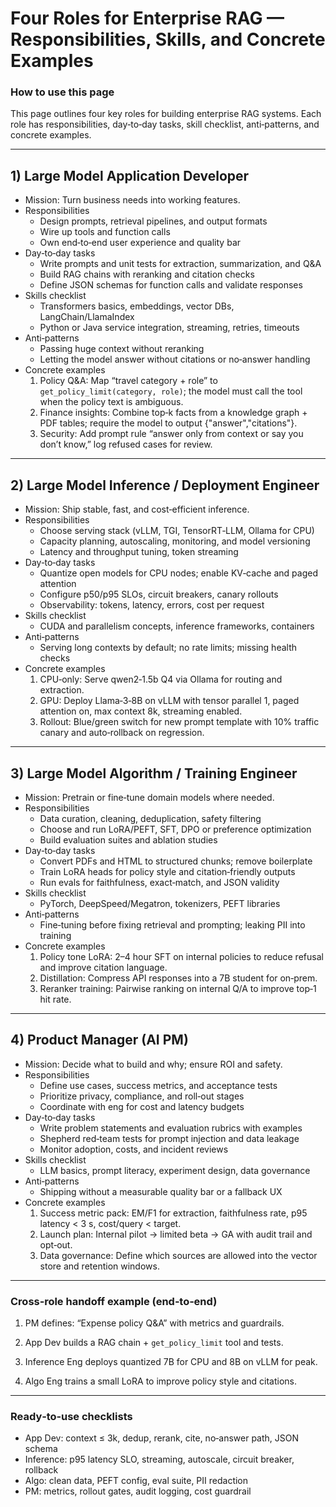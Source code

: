 # Four Roles for Enterprise RAG — Responsibilities, Skills, and Concrete Examples

### How to use this page

This page outlines four key roles for building enterprise RAG systems. Each role has responsibilities, day‑to‑day tasks, skill checklist, anti‑patterns, and concrete examples.

---

## 1) Large Model Application Developer

- Mission: Turn business needs into working features.
- Responsibilities
    - Design prompts, retrieval pipelines, and output formats
    - Wire up tools and function calls
    - Own end‑to‑end user experience and quality bar
- Day‑to‑day tasks
    - Write prompts and unit tests for extraction, summarization, and Q&A
    - Build RAG chains with reranking and citation checks
    - Define JSON schemas for function calls and validate responses
- Skills checklist
    - Transformers basics, embeddings, vector DBs, LangChain/LlamaIndex
    - Python or Java service integration, streaming, retries, timeouts
- Anti‑patterns
    - Passing huge context without reranking
    - Letting the model answer without citations or no‑answer handling
- Concrete examples
    1. Policy Q&A: Map “travel category + role” to `get_policy_limit(category, role)`; the model must call the tool when the policy text is ambiguous.
    2. Finance insights: Combine top‑k facts from a knowledge graph + PDF tables; require the model to output {"answer","citations"}.
    3. Security: Add prompt rule “answer only from context or say you don’t know,” log refused cases for review.

---

## 2) Large Model Inference / Deployment Engineer

- Mission: Ship stable, fast, and cost‑efficient inference.
- Responsibilities
    - Choose serving stack (vLLM, TGI, TensorRT‑LLM, Ollama for CPU)
    - Capacity planning, autoscaling, monitoring, and model versioning
    - Latency and throughput tuning, token streaming
- Day‑to‑day tasks
    - Quantize open models for CPU nodes; enable KV‑cache and paged attention
    - Configure p50/p95 SLOs, circuit breakers, canary rollouts
    - Observability: tokens, latency, errors, cost per request
- Skills checklist
    - CUDA and parallelism concepts, inference frameworks, containers
- Anti‑patterns
    - Serving long contexts by default; no rate limits; missing health checks
- Concrete examples
    1. CPU‑only: Serve qwen2‑1.5b Q4 via Ollama for routing and extraction.
    2. GPU: Deploy Llama‑3‑8B on vLLM with tensor parallel 1, paged attention on, max context 8k, streaming enabled.
    3. Rollout: Blue/green switch for new prompt template with 10% traffic canary and auto‑rollback on regression.

---

## 3) Large Model Algorithm / Training Engineer

- Mission: Pretrain or fine‑tune domain models where needed.
- Responsibilities
    - Data curation, cleaning, deduplication, safety filtering
    - Choose and run LoRA/PEFT, SFT, DPO or preference optimization
    - Build evaluation suites and ablation studies
- Day‑to‑day tasks
    - Convert PDFs and HTML to structured chunks; remove boilerplate
    - Train LoRA heads for policy style and citation‑friendly outputs
    - Run evals for faithfulness, exact‑match, and JSON validity
- Skills checklist
    - PyTorch, DeepSpeed/Megatron, tokenizers, PEFT libraries
- Anti‑patterns
    - Fine‑tuning before fixing retrieval and prompting; leaking PII into training
- Concrete examples
    1. Policy tone LoRA: 2–4 hour SFT on internal policies to reduce refusal and improve citation language.
    2. Distillation: Compress API responses into a 7B student for on‑prem.
    3. Reranker training: Pairwise ranking on internal Q/A to improve top‑1 hit rate.

---

## 4) Product Manager (AI PM)

- Mission: Decide what to build and why; ensure ROI and safety.
- Responsibilities
    - Define use cases, success metrics, and acceptance tests
    - Prioritize privacy, compliance, and roll‑out stages
    - Coordinate with eng for cost and latency budgets
- Day‑to‑day tasks
    - Write problem statements and evaluation rubrics with examples
    - Shepherd red‑team tests for prompt injection and data leakage
    - Monitor adoption, costs, and incident reviews
- Skills checklist
    - LLM basics, prompt literacy, experiment design, data governance
- Anti‑patterns
    - Shipping without a measurable quality bar or a fallback UX
- Concrete examples
    1. Success metric pack: EM/F1 for extraction, faithfulness rate, p95 latency < 3 s, cost/query < target.
    2. Launch plan: Internal pilot → limited beta → GA with audit trail and opt‑out.
    3. Data governance: Define which sources are allowed into the vector store and retention windows.

---

### Cross‑role handoff example (end‑to‑end)

1) PM defines: “Expense policy Q&A” with metrics and guardrails.

2) App Dev builds a RAG chain + `get_policy_limit` tool and tests.

3) Inference Eng deploys quantized 7B for CPU and 8B on vLLM for peak.

4) Algo Eng trains a small LoRA to improve policy style and citations.

---

### Ready‑to‑use checklists

- App Dev: context ≤ 3k, dedup, rerank, cite, no‑answer path, JSON schema
- Inference: p95 latency SLO, streaming, autoscale, circuit breaker, rollback
- Algo: clean data, PEFT config, eval suite, PII redaction
- PM: metrics, rollout gates, audit logging, cost guardrail